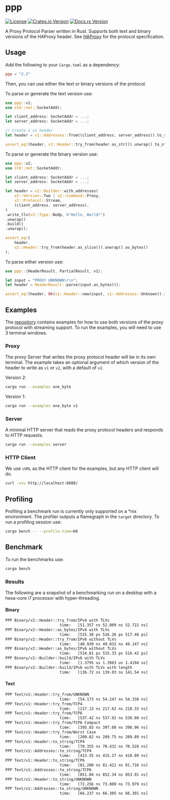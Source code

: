 # ppp
[![License](https://img.shields.io/badge/License-Apache%202.0-yellowgreen.svg)](https://opensource.org/licenses/Apache-2.0)
[![Crates.io Version](https://img.shields.io/crates/v/ppp.svg)](https://crates.io/crates/ppp)
[![Docs.rs Version](https://docs.rs/ppp/badge.svg)](https://docs.rs/ppp)

A Proxy Protocol Parser written in Rust. Supports both text and binary versions of the HAProxy header.
See [HAProxy](https://www.haproxy.org/download/1.8/doc/proxy-protocol.txt) for the protocol specification.

## Usage
Add the following to your `Cargo.toml` as a dependency:

```toml
ppp = "2.3"
```

Then, you can use either the text or binary versions of the protocol.

To parse or generate the text version use:
```rust
use ppp::v1;
use std::net::SocketAddr;

let client_address: SocketAddr = ...;
let server_address: SocketAddr = ...;

// Create a v1 header
let header = v1::Addresses::from((client_address, server_address)).to_string();

assert_eq!(header, v1::Header::try_from(header.as_str()).unwrap().to_string());
```

To parse or generate the binary version use:
```rust
use ppp::v2;
use std::net::SocketAddr;

let client_address: SocketAddr = ...;
let server_address: SocketAddr = ...;

let header = v2::Builder::with_addresses(
    v2::Version::Two | v2::Command::Proxy,
    v2::Protocol::Stream,
    (client_address, server_address),
)
.write_tlv(v2::Type::NoOp, b"Hello, World!")
.unwrap()
.build()
.unwrap();

assert_eq!(
    header,
    v2::Header::try_from(header.as_slice()).unwrap().as_bytes()
);
```

To parse either version use:

```rust
use ppp::{HeaderResult, PartialResult, v1};

let input = "PROXY UNKNOWN\r\n";
let header = HeaderResult::parse(input.as_bytes());

assert_eq!(header, Ok(v1::Header::new(input, v1::Addresses::Unknown)).into());
```

## Examples
The [repository](https://github.com/misalcedo/ppp) contains examples for how to use both versions of the proxy protocol with streaming support. To run the examples, you will need to use 3 terminal windows.

### Proxy
The proxy Server that writes the proxy protocol header will be in its own terminal. The example takes an optional argument of which version of the header to write as `v1` or `v2`, with a default of `v2`.

Version 2:
```bash
cargo run --examples one_byte
```

Version 1:
```bash
cargo run --examples one_byte v1
```

### Server
A minimal HTTP server that reads the proxy protocol headers and responds to HTTP requests.

```bash
cargo run --examples server
```

### HTTP Client
We use `cURL` as the HTTP client for the examples, but any HTTP client will do.

```bash
curl -vvv http://localhost:8888/
```

## Profiling
Profiling a benchmark run is currently only supported on a *nix environment. The profiler outputs a flamegraph in the `target` directory. To run a profiling session use:

```bash
cargo bench -- --profile-time=60
```

## Benchmark
To run the benchmarks use:

```bash
cargo bench
```

### Results
The following are a snapshot of a benchmarking run on a desktop with a hexa-core i7 processor with hyper-threading.

#### Binary
```bash
PPP Binary/v2::Header::try_from/IPv4 with TLVs
                        time:   [51.357 ns 52.009 ns 52.722 ns]
PPP Binary/v2::Header::as_bytes/IPv4 with TLVs
                        time:   [515.38 ps 516.26 ps 517.48 ps]
PPP Binary/v2::Header::try_from/IPv6 without TLVs
                        time:   [48.939 ns 49.032 ns 49.147 ns]
PPP Binary/v2::Header::as_bytes/IPv6 without TLVs
                        time:   [514.61 ps 515.33 ps 516.42 ps]
PPP Binary/v2::Builder::build/IPv6 with TLVs
                        time:   [1.3795 us 1.3983 us 1.4194 us]
PPP Binary/v2::Builder::build/IPv6 with TLVs with length
                        time:   [136.72 ns 139.03 ns 141.54 ns]
```

#### Text
```bash
PPP Text/v1::Header::try_from/UNKNOWN
                        time:   [54.173 ns 54.247 ns 54.338 ns]
PPP Text/v1::Header::try_from/TCP4
                        time:   [217.13 ns 217.62 ns 218.33 ns]
PPP Text/v1::Header::try_from/TCP6
                        time:   [537.42 ns 537.92 ns 538.60 ns]
PPP Text/v1::Header::try_from/TCP6 Compact
                        time:   [395.83 ns 397.08 ns 398.96 ns]
PPP Text/v1::Header::try_from/Worst Case
                        time:   [209.62 ns 209.75 ns 209.89 ns]
PPP Text/v1::Header::to_string/TCP4
                        time:   [70.355 ns 70.432 ns 70.528 ns]
PPP Text/v1::Addresses::to_string/TCP4
                        time:   [413.55 ns 415.27 ns 418.09 ns]
PPP Text/v1::Header::to_string/TCP6
                        time:   [81.200 ns 81.421 ns 81.716 ns]
PPP Text/v1::Addresses::to_string/TCP6
                        time:   [851.04 ns 852.34 ns 853.91 ns]
PPP Text/v1::Header::to_string/UNKNOWN
                        time:   [72.256 ns 73.089 ns 73.979 ns]
PPP Text/v1::Addresses::to_string/UNKNOWN
                        time:   [66.237 ns 66.305 ns 66.391 ns]
```
